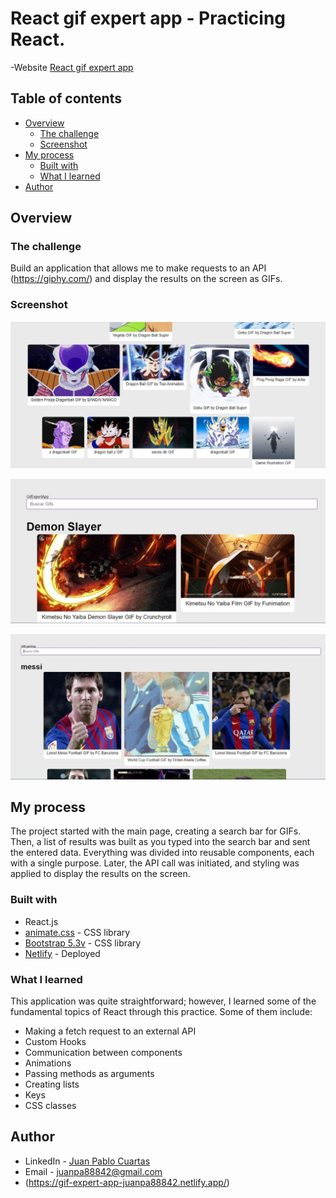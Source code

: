 # React gif expert app - Practicing React.
-Website [React gif expert app](https://gif-expert-app-juanpa88842.netlify.app/)

## Table of contents

- [Overview](#overview)
  - [The challenge](#the-challenge)
  - [Screenshot](#screenshot)
- [My process](#my-process)
  - [Built with](#built-with)
  - [What I learned](#what-i-learned)
- [Author](#author)



## Overview

### The challenge

Build an application that allows me to make requests to an API (https://giphy.com/) and display the results on the screen as GIFs.

### Screenshot

![](./images/dragon.JPG)

![](./images/menu.JPG)

![](./images/messi.JPG)


## My process
The project started with the main page, creating a search bar for GIFs. Then, a list of results was built as you typed into the search bar and sent the entered data. Everything was divided into reusable components, each with a single purpose. Later, the API call was initiated, and styling was applied to display the results on the screen.

### Built with

- React.js
- [animate.css](https://animate.style/) - CSS library
- [Bootstrap 5.3v](https://getbootstrap.com/) - CSS library
- [Netlify](https://gif-expert-app-juanpa88842.netlify.app/) - Deployed


### What I learned

This application was quite straightforward; however, I learned some of the fundamental topics of React through this practice. Some of them include:

- Making a fetch request to an external API
- Custom Hooks
- Communication between components
- Animations
- Passing methods as arguments
- Creating lists
- Keys
- CSS classes

## Author

- LinkedIn - [Juan Pablo Cuartas](https://www.your-site.com)
- Email - [juanpa88842@gmail.com](https://www.linkedin.com/in/juanpablocuartas/)
- (https://gif-expert-app-juanpa88842.netlify.app/)
